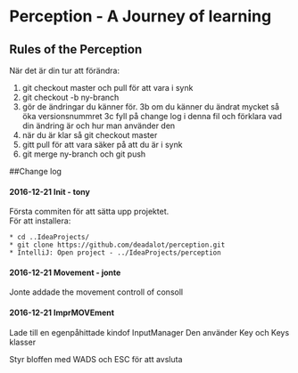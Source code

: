 # Perception - A Journey of learning

## Rules of the Perception
När det är din tur att förändra:
1. git checkout master och pull för att vara i synk
2. git checkout -b ny-branch
3. gör de ändringar du känner för.
3b om du känner du ändrat mycket så öka versionsnummret 
3c fyll på change log i denna fil och förklara vad din ändring är och hur man använder den
4. när du är klar så git checkout master
5. gitt pull för att vara säker på att du är i synk
6. git merge ny-branch och git push

##Change log

#### 2016-12-21 Init - tony
Första commiten för att sätta upp projektet.  
För att installera: 

    * cd ..IdeaProjects/
    * git clone https://github.com/deadalot/perception.git
    * IntelliJ: Open project - ../IdeaProjects/perception

#### 2016-12-21 Movement - jonte
Jonte addade the movement controll of consoll

#### 2016-12-21 ImprMOVEment
Lade till en egenpåhittade kindof InputManager
Den använder Key och Keys klasser

Styr bloffen med WADS och ESC för att avsluta